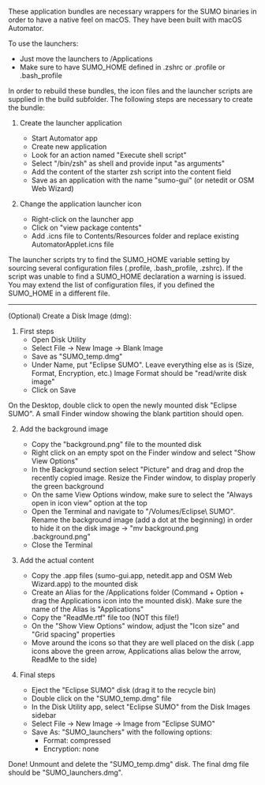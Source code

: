 These application bundles are necessary wrappers for the SUMO binaries in order to have a native feel on macOS. They have been built with macOS Automator. 

To use the launchers:
   - Just move the launchers to /Applications
   - Make sure to have SUMO_HOME defined in .zshrc or .profile or .bash_profile

In order to rebuild these bundles, the icon files and the launcher scripts are supplied in the build subfolder. The following steps are necessary to create the bundle:

1) Create the launcher application
   - Start Automator app 
   - Create new application
   - Look for an action named "Execute shell script"
   - Select "/bin/zsh" as shell and provide input "as arguments"
   - Add the content of the starter zsh script into the content field
   - Save as an application with the name "sumo-gui" (or netedit or OSM Web Wizard)

2) Change the application launcher icon
   - Right-click on the launcher app 
   - Click on "view package contents"
   - Add .icns file to Contents/Resources folder and replace existing AutomatorApplet.icns file
 
The launcher scripts try to find the SUMO_HOME variable setting by sourcing several configuration files (.profile, .bash_profile, .zshrc). If the script was unable to find a SUMO_HOME declaration a warning is issued. You may extend the list of configuration files, if you defined the SUMO_HOME in a different file.

---
(Optional) Create a Disk Image (dmg):

1) First steps
   - Open Disk Utility
   - Select File -> New Image -> Blank Image
   - Save as "SUMO_temp.dmg"
   - Under Name, put "Eclipse SUMO". Leave everything else as is (Size, Format, Encryption, etc.) Image Format should be "read/write disk image"
   - Click on Save

On the Desktop, double click to open the newly mounted disk "Eclipse SUMO". A small Finder window showing the blank partition should open.

2) Add the background image
   - Copy the "background.png" file to the mounted disk
   - Right click on an empty spot on the Finder window and select "Show View Options"
   - In the Background section select "Picture" and drag and drop the recently copied image. Resize the Finder window, to display properly the green background
   - On the same View Options window, make sure to select the "Always open in icon view" option at the top
   - Open the Terminal and navigate to "/Volumes/Eclipse\ SUMO". Rename the background image (add a dot at the beginning) in order to hide it on the disk image -> "mv background.png .background.png"
   - Close the Terminal

3) Add the actual content
   - Copy the .app files (sumo-gui.app, netedit.app and OSM Web Wizard.app) to the mounted disk
   - Create an Alias for the /Applications folder (Command + Option + drag the Applications icon into the mounted disk). Make sure the name of the Alias is "Applications"
   - Copy the "ReadMe.rtf" file too (NOT this file!)
   - On the "Show View Options" window, adjust the "Icon size" and "Grid spacing" properties
   - Move around the icons so that they are well placed on the disk (.app icons above the green arrow, Applications alias below the arrow, ReadMe to the side)

4) Final steps
   - Eject the "Eclipse SUMO" disk (drag it to the recycle bin)
   - Double click on the "SUMO_temp.dmg" file
   - In the Disk Utility app, select "Eclipse SUMO" from the Disk Images sidebar
   - Select File -> New Image -> Image from "Eclipse SUMO"
   - Save As: "SUMO_launchers" with the following options:
      - Format: compressed
      - Encryption: none

Done! Unmount and delete the "SUMO_temp.dmg" disk. The final dmg file should be "SUMO_launchers.dmg".

